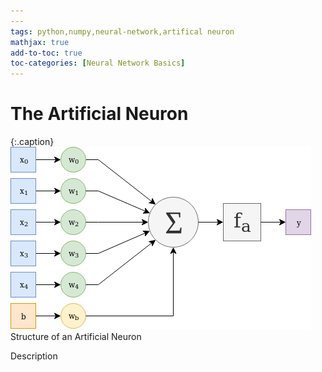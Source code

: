 ```yaml
---
---
tags: python,numpy,neural-network,artifical neuron
mathjax: true
add-to-toc: true
toc-categories: [Neural Network Basics]
---
```

# The Artificial Neuron

{:.caption}
![artificial neuron structure](/assets/images/artificial_neuron.png)
Structure of an Artificial Neuron

Description
